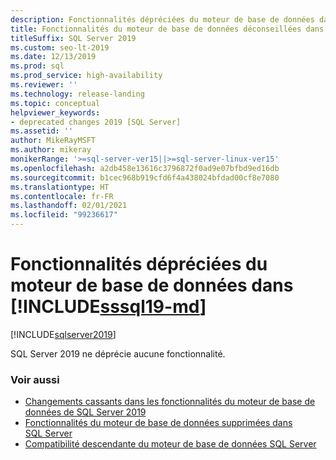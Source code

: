 ```yaml
---
description: Fonctionnalités dépréciées du moteur de base de données dans [!INCLUDE[sssql19-md](../includes/sssql19-md.md)]
title: Fonctionnalités du moteur de base de données déconseillées dans SQL Server 2019 | Microsoft Docs
titleSuffix: SQL Server 2019
ms.custom: seo-lt-2019
ms.date: 12/13/2019
ms.prod: sql
ms.prod_service: high-availability
ms.reviewer: ''
ms.technology: release-landing
ms.topic: conceptual
helpviewer_keywords:
- deprecated changes 2019 [SQL Server]
ms.assetid: ''
author: MikeRayMSFT
ms.author: mikeray
monikerRange: '>=sql-server-ver15||>=sql-server-linux-ver15'
ms.openlocfilehash: a2db458e13616c3796872f0ad9e07bfbd9ed16db
ms.sourcegitcommit: b1cec968b919cfd6f4a438024bfdad00cf8e7080
ms.translationtype: HT
ms.contentlocale: fr-FR
ms.lasthandoff: 02/01/2021
ms.locfileid: "99236617"
---
```

# <a name="deprecated-database-engine-features-in-sssql19-md"></a>Fonctionnalités dépréciées du moteur de base de données dans [!INCLUDE[sssql19-md](../includes/sssql19-md.md)]

[!INCLUDE[sqlserver2019](../includes/applies-to-version/sqlserver2019.md)]

SQL Server 2019 ne déprécie aucune fonctionnalité.

### <a name="see-also"></a>Voir aussi

- [Changements cassants dans les fonctionnalités du moteur de base de données de SQL Server 2019](../database-engine/breaking-changes-to-database-engine-features-in-sql-server-version-15.md)
- [Fonctionnalités du moteur de base de données supprimées dans SQL Server](../database-engine/discontinued-database-engine-functionality-in-sql-server.md)
- [Compatibilité descendante du moteur de base de données SQL Server](./discontinued-database-engine-functionality-in-sql-server.md)